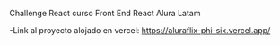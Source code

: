 Challenge React curso Front End React Alura Latam


-Link al proyecto alojado en vercel: https://aluraflix-phi-six.vercel.app/




